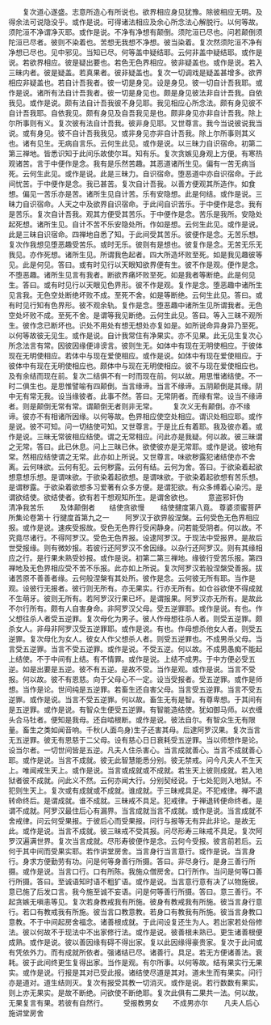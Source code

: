 <!-- { "loadSidebar": true } -->
　　复次道心遂盛。志意所造心有所说也。欲界相应身见犹豫。除彼相应无明。及得余法可说隐没乎。或作是说。可得诸法相应及余心所念法心解脱行。以何等故。须陀洹不净谓净灭耶。或作是说。不净有净想有颠倒。须陀洹已尽也。问若颠倒须陀洹已尽者。彼则不染着也。苦想无我想不净想。彼当染着。复次然须陀洹不净有净想已尽也。见中邪见。当知已尽。何等盖中疑结耶。云何非盖中疑结耶。或作是说。若欲界相应。彼是疑出要也。若色无色界相应。彼非疑盖也。或作是说。若入三昧内者。彼是疑盖。若真果者。彼非疑盖也。复次一切调戏是疑盖甚增多。欲界相应非疑盖也。若自计吾我者。彼一切是身见。设是身见。彼一切自计吾我耶。或作是说。诸所有法自计吾我者。彼一切是身见也。颇是身见彼法非自计吾我。自依我见。或作是说。颇有法自计吾我彼不身见耶。我见相应心所念法。颇有身见彼不自计吾我耶。自依我见。颇有身见及自吾我见是也。颇非身见亦非自计吾我。除上尔所事则有义。复次彼有法自计吾我。彼非身见耶。又世尊言。我今当说彼说我当说。或有身见。彼不自计吾我我见。或非身见亦非自计吾我。除上尔所事则其义也。诸有见生。无病自言乐。云何生此见。或作是说。以三昧力自识宿命。初第二第三禅地。皆悉识知于此间乐故使尔耳。知有乐。复次贪嫉见身观上方便。有寒热观诸苦。言于中便作是念。我有是乐然苦趣。其恶道诸所生见。偏有一苦无病当死。云何生此见。或作是说。此是三昧力。自识宿命。堕恶道中亦自识宿命。于此间忧苦。于中便作是念。我已甚苦。复次自计吾我。以善方便观其所造作。如食想。偏见一苦乐亦是苦。诸所生见自计苦。乐有安隐想。此是何结。或作是说。三昧力自识宿命。人天之中及欲界自识宿命。于此间自识苦乐。于中便作是念。我有是苦乐。复次自计吾我。观其方便受其苦乐。于中便作是念。苦乐是我所。安隐处起死想。诸所生见。自计不苦不乐安隐处所。作如是想。云何生此见。或作是说。此是三昧自识宿命。四禅地自悉了知。于此间受其苦乐。彼便作是念。无苦乐想。复次作我想见堕恶趣受苦乐。或时无乐。彼则有是想也。彼复作是念。无苦无乐无我见。亦作死想。诸所生见。所谓我色起者。四大所造坏败至死。如是我见趣彼等见。此是何见。答曰。或有时见行以天眼知欲界便有生。彼不作是观。便作是念。不堕恶趣。诸所生见言有我者。断欲界痛坏败至死。如是我者等断绝。此是何见生。答曰。或有时见行以天眼见色界形。彼不作是观。复作是念。堕恶趣中诸所生见言我。无色空处断绝坏败不成。至死不舍。如是等断绝。云何生此见。答曰。或有时见行知有色界形。彼不观余轨。复作是念。堕恶趣中诸所生见所谓我者。无色空处坏败不成。至死不舍。是谓等我见断绝。云何生此见。答曰。等入三昧不观所生。彼作念已断坏也。识处不用处有想无想处亦复如是。如所说命异身异乃至死。以何等故彼无见生。或作是说。自计我常住有净果实。亦不见果。此无见生复次心所念法言有常。因彼因缘便诽谤言。彼则生无。如体中有现在无明使相应。于彼体现在无明使相应。若体中与现在爱使相应。或作是说。如体中有现在爱使相应。于彼体中有现在无明使相应也。颇体中与现在无明使相应。彼不与现在爱使相应也。及有余结而现在前。复次二结俱不有一时而现在前。何以故。用思惟诸结使。不一时二俱生也。是思惟譬喻有四颠倒。当言缘谛。当言不缘谛。五阴颠倒是其缘。阴中无有常无我。设当缘彼者。此事不然。答曰。无常阴者。而缘有常。设当不缘谛者。则是颠倒无常有常。谓颠倒无者则非无常。
　　复次义无有颠倒。亦不缘谛。彼亦不有相诸所因缘。以何等故。色界相应使空处相应。谓识处相应耶。或作是说。彼不可知。问一切结使可知。又世尊言。于是比丘有着耶。我及彼亦着。或作是说。三昧无常彼相应结使。谓之无常相应。问此亦是我疑。何以故。彼三昧谓之无常。答曰。此已休息。问上三昧已休。欲使彼亦是无常耶。或作是说。彼地有常。然相应结使谓之无常。此亦如上所说。又世尊言。味欲秽露犯诸结使亦不舍离。云何味欲。云何有犯。云何秽露。云何有结。云何为舍。答曰。于欲染着起欲想意想乐想。是谓味欲。于欲染着起欲想。是谓味欲。于欲染着起欲想有苦乐想。是谓秽露。于欲染着欲想多习爱著有众多方便。是谓犯欲。有众多缚着心染污。是谓欲结使。欲结使者。欲有若干想观知所生。是谓舍欲也。
　　意盗邪奸伪　　清净我苦乐
　　及体颠倒者　　结使贪欲慢
　　结使揵度第八竟。
尊婆须蜜菩萨所集论卷第十
行揵度首第九之一
　　阿罗汉于欲界般涅槃。云何受色无色界相应报。或作是说。速疾受报故。受色无色界行受闲静身。问若能受阴者。何以故。不究竟尽诸行。不得阿罗汉。受色无色界报。设逮阿罗汉。于现法中受报界。是故后世受报缘。则有微妙报。若彼行还阿罗汉不舍因缘。以杂行还阿罗汉。则有其缘相应之行。是行果未熟受妙报。或作是说。初第二第三禅地。缘彼行受苦乐报。第四禅地及无色界相应受不苦不乐报。此亦如上所说。复次阿罗汉若般涅槃受善报。拔诸苦原不善善者缘。云何般涅槃有其处所。彼作是念。云何彼无所有耶。当作是观。设彼行无报者。彼行则无所有。亦无果实。行亦无所有。如仓谷欲使不得成就不生萌牙。彼则无所有。若阿罗汉行果已坏。是谓报果。阿罗汉亦无所有。是故此不尔行所有。颇有人自害身命。非阿罗汉父母。受五逆罪耶。或作是说。有也。作父想往杀人者受五逆罪。复次母化为男子。彼人作母想往杀人者。则受五逆罪。颇杀女人。非母非阿罗汉受五逆罪耶。或作是说。有也。作母想杀他女人者。则受五逆罪。复次母化为女人。彼女人作父想杀人者。则受五逆罪也。不成男杀父母。当言受五逆罪。当言不受五逆罪。或作是说。不受五逆。何以故。不成男愚痴不能起上结使。不于中间有上结。有不情罪。或作是说。上结不成男。于中方便必受五逆。如是出要是五逆。彼不有五逆。是故不受。当作是观。或作是说。当言不受报。何以故。彼不有恩慈。向于父母心不一定。设当受报者。受五逆罪。或作是师想。当作是论。世间纯是五逆罪。若畜生还自害父母。当言受五逆罪。当言不受五逆罪。或作是说。当言不受五逆罪。何以故。畜生无有是智。有尊卑想。于其间有是五逆罪。或作是说。有智众生便受五逆罪。有智能造结使。犹如御马师。以衣缠头合马牡者。便知是我母。还自啮根断。或作是说。彼法自尔。有智众生无有限量。畜生之类如闻音响。千秋(人面鸟身)生子还害其母。后逮阿罗汉果。复次当言无五逆罪。彼无有恩慈于二父母。设有慈心日日衰耗受五逆罪。当以师想作是论。设当尔者。一切世间皆是五逆。凡夫人住杀害心。当言成就善心。当言不成就善心耶。或作是说。当言不成就。彼无此智慧能悉分别。彼无禁戒。问今凡夫人不生天上。唯闻戒生天上。或作是说。当言或成就或不成就。若生天上彼则成就。若入地狱者彼不成就。问此义不然。云何亦闻大行。分别契经说。于七处犯则入地狱。不犯则生天上。复次或有成就或不成就。谁成就。于三昧戒具足。不犯戒律。禅不退转命终后。是谓成就。谁不成就。三昧戒不具足。犯戒律。于禅退转便命终者。是谓不成就。阿罗汉最住后心有漏界。当言成就当言不成就。或作是说。当言成就不舍戒律。问云何受果报。于彼后心而受果报。问行与报等无有异此非论。是故无此。或作是说。当言不成就。彼三昧戒不受其报。问尽形寿三昧戒不具足。复次阿罗汉遍满世界。复次当言成就。尽形寿彼便作是念。云何今受报。彼言前若后。云何于其中间而受果实耶。若作讲堂房舍。当言身行当言意行。或作是说。当言身行。身求方便勤劳有功。问是何等身善行所摄。答曰。非尽身行。是身三善行所摄。或作是说。当言口行。口有所陈。我施众僧房舍。口行所作。当问是何等口善行所摄。答曰。至诚语知时语不粗犷语。或作是说。当言意行意有决了以物施彼。意已施了后发口言。我今施至诚不妄语。问是何等善行所摄。答曰。意三善行。不起贪嫉无嗔恚等见。复次若身教戒我有所施。彼身有教戒我有所施。彼当言身行意行。若口有教戒我有所施。彼当言口教意教。若身口有教我有所施。彼当言身教口意教。不于中间起房舍福念。诸善根成就。于此间设复还生为人。若出家若处俗修法。彼以何故不于现法中不出家修行法。或作是说。彼善根未熟已。更生诸善根便成熟。或作是说。彼以善因缘有碍不得出家。复以此因缘得豪贵家。复次于此间或有凭依外力。而有成就所依者。强诸结已尽。诸善行。具足。若无方便诸善法。衰耗。彼于此间终更生复得出家。当作是观。有尔所事。以何等故。结有果实行无果实。或作是说。行报是其对已受此报。诸结使尽道是其对。道未生而有果实。问行亦是道对。道生结则灭。复次有报受其教一切消灭。或作是说。若行数数有果实。则上亦无果实。是故不断绝。问欲使不断绝耶。复次此俱有二果共一法。何以故。无果复言有果。若彼有自然行。
　　受报教男女　　不成男亦尔
　　凡夫人后心　　施讲堂房舍
